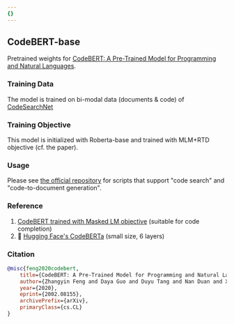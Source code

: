 ```yaml
---
{}
---
```

## CodeBERT-base
Pretrained weights for [CodeBERT: A Pre-Trained Model for Programming and Natural Languages](https://arxiv.org/abs/2002.08155).

### Training Data
The model is trained on bi-modal data (documents & code) of [CodeSearchNet](https://github.com/github/CodeSearchNet)

### Training Objective
This model is initialized with Roberta-base and trained with MLM+RTD objective (cf. the paper).

### Usage
Please see [the official repository](https://github.com/microsoft/CodeBERT) for scripts that support "code search" and "code-to-document generation".

### Reference
1. [CodeBERT trained with Masked LM objective](https://huggingface.co/microsoft/codebert-base-mlm) (suitable for code completion)
2. 🤗 [Hugging Face's CodeBERTa](https://huggingface.co/huggingface/CodeBERTa-small-v1) (small size, 6 layers)

### Citation
```bibtex
@misc{feng2020codebert,
    title={CodeBERT: A Pre-Trained Model for Programming and Natural Languages},
    author={Zhangyin Feng and Daya Guo and Duyu Tang and Nan Duan and Xiaocheng Feng and Ming Gong and Linjun Shou and Bing Qin and Ting Liu and Daxin Jiang and Ming Zhou},
    year={2020},
    eprint={2002.08155},
    archivePrefix={arXiv},
    primaryClass={cs.CL}
}
```
